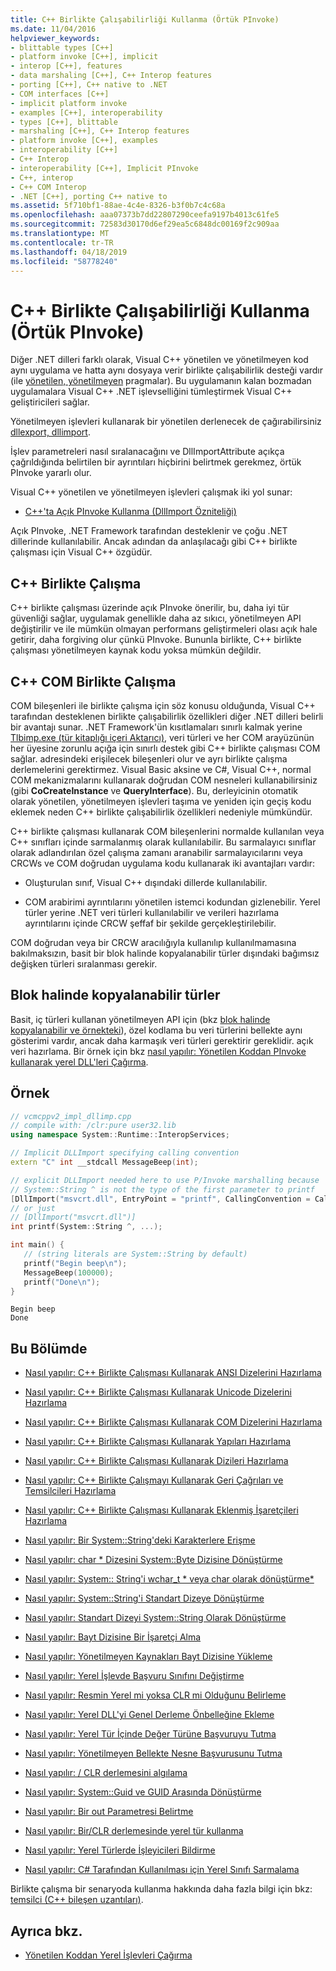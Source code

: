 ```yaml
---
title: C++ Birlikte Çalışabilirliği Kullanma (Örtük PInvoke)
ms.date: 11/04/2016
helpviewer_keywords:
- blittable types [C++]
- platform invoke [C++], implicit
- interop [C++], features
- data marshaling [C++], C++ Interop features
- porting [C++], C++ native to .NET
- COM interfaces [C++]
- implicit platform invoke
- examples [C++], interoperability
- types [C++], blittable
- marshaling [C++], C++ Interop features
- platform invoke [C++], examples
- interoperability [C++]
- C++ Interop
- interoperability [C++], Implicit PInvoke
- C++, interop
- C++ COM Interop
- .NET [C++], porting C++ native to
ms.assetid: 5f710bf1-88ae-4c4e-8326-b3f0b7c4c68a
ms.openlocfilehash: aaa07373b7dd22807290ceefa9197b4013c61fe5
ms.sourcegitcommit: 72583d30170d6ef29ea5c6848dc00169f2c909aa
ms.translationtype: MT
ms.contentlocale: tr-TR
ms.lasthandoff: 04/18/2019
ms.locfileid: "58778240"
---
```

# <a name="using-c-interop-implicit-pinvoke"></a>C++ Birlikte Çalışabilirliği Kullanma (Örtük PInvoke)

Diğer .NET dilleri farklı olarak, Visual C++ yönetilen ve yönetilmeyen kod aynı uygulama ve hatta aynı dosyaya verir birlikte çalışabilirlik desteği vardır (ile [yönetilen, yönetilmeyen](../preprocessor/managed-unmanaged.md) pragmalar). Bu uygulamanın kalan bozmadan uygulamalara Visual C++ .NET işlevselliğini tümleştirmek Visual C++ geliştiricileri sağlar.

Yönetilmeyen işlevleri kullanarak bir yönetilen derlenecek de çağırabilirsiniz [dllexport, dllimport](../cpp/dllexport-dllimport.md).

İşlev parametreleri nasıl sıralanacağını ve DllImportAttribute açıkça çağrıldığında belirtilen bir ayrıntıları hiçbirini belirtmek gerekmez, örtük PInvoke yararlı olur.

Visual C++ yönetilen ve yönetilmeyen işlevleri çalışmak iki yol sunar:

- [C++'ta Açık PInvoke Kullanma (DllImport Özniteliği)](../dotnet/using-explicit-pinvoke-in-cpp-dllimport-attribute.md)

Açık PInvoke, .NET Framework tarafından desteklenir ve çoğu .NET dillerinde kullanılabilir. Ancak adından da anlaşılacağı gibi C++ birlikte çalışması için Visual C++ özgüdür.

## <a name="c-interop"></a>C++ Birlikte Çalışma

C++ birlikte çalışması üzerinde açık PInvoke önerilir, bu, daha iyi tür güvenliği sağlar, uygulamak genellikle daha az sıkıcı, yönetilmeyen API değiştirilir ve ile mümkün olmayan performans geliştirmeleri olası açık hale getirir, daha forgiving olur çünkü PInvoke. Bununla birlikte, C++ birlikte çalışması yönetilmeyen kaynak kodu yoksa mümkün değildir.

## <a name="c-com-interop"></a>C++ COM Birlikte Çalışma

COM bileşenleri ile birlikte çalışma için söz konusu olduğunda, Visual C++ tarafından desteklenen birlikte çalışabilirlik özellikleri diğer .NET dilleri belirli bir avantajı sunar. .NET Framework'ün kısıtlamaları sınırlı kalmak yerine [Tlbimp.exe (tür kitaplığı içeri Aktarıcı)](/dotnet/framework/tools/tlbimp-exe-type-library-importer), veri türleri ve her COM arayüzünün her üyesine zorunlu açığa için sınırlı destek gibi C++ birlikte çalışması COM sağlar. adresindeki erişilecek bileşenleri olur ve ayrı birlikte çalışma derlemelerini gerektirmez. Visual Basic aksine ve C#, Visual C++, normal COM mekanizmalarını kullanarak doğrudan COM nesneleri kullanabilirsiniz (gibi **CoCreateInstance** ve **QueryInterface**). Bu, derleyicinin otomatik olarak yönetilen, yönetilmeyen işlevleri taşıma ve yeniden için geçiş kodu eklemek neden C++ birlikte çalışabilirlik özellikleri nedeniyle mümkündür.

C++ birlikte çalışması kullanarak COM bileşenlerini normalde kullanılan veya C++ sınıfları içinde sarmalanmış olarak kullanılabilir. Bu sarmalayıcı sınıflar olarak adlandırılan özel çalışma zamanı aranabilir sarmalayıcılarını veya CRCWs ve COM doğrudan uygulama kodu kullanarak iki avantajları vardır:

- Oluşturulan sınıf, Visual C++ dışındaki dillerde kullanılabilir.

- COM arabirimi ayrıntılarını yönetilen istemci kodundan gizlenebilir. Yerel türler yerine .NET veri türleri kullanılabilir ve verileri hazırlama ayrıntılarını içinde CRCW şeffaf bir şekilde gerçekleştirilebilir.

COM doğrudan veya bir CRCW aracılığıyla kullanılıp kullanılmamasına bakılmaksızın, basit bir blok halinde kopyalanabilir türler dışındaki bağımsız değişken türleri sıralanması gerekir.

## <a name="blittable-types"></a>Blok halinde kopyalanabilir türler

Basit, iç türleri kullanan yönetilmeyen API için (bkz [blok halinde kopyalanabilir ve örnekteki](/dotnet/framework/interop/blittable-and-non-blittable-types)), özel kodlama bu veri türlerini bellekte aynı gösterimi vardır, ancak daha karmaşık veri türleri gerektirir gereklidir. açık veri hazırlama. Bir örnek için bkz [nasıl yapılır: Yönetilen Koddan PInvoke kullanarak yerel DLL'leri Çağırma](../dotnet/how-to-call-native-dlls-from-managed-code-using-pinvoke.md).

## <a name="example"></a>Örnek

```cpp
// vcmcppv2_impl_dllimp.cpp
// compile with: /clr:pure user32.lib
using namespace System::Runtime::InteropServices;

// Implicit DLLImport specifying calling convention
extern "C" int __stdcall MessageBeep(int);

// explicit DLLImport needed here to use P/Invoke marshalling because
// System::String ^ is not the type of the first parameter to printf
[DllImport("msvcrt.dll", EntryPoint = "printf", CallingConvention = CallingConvention::Cdecl,  CharSet = CharSet::Ansi)]
// or just
// [DllImport("msvcrt.dll")]
int printf(System::String ^, ...);

int main() {
   // (string literals are System::String by default)
   printf("Begin beep\n");
   MessageBeep(100000);
   printf("Done\n");
}
```

```Output
Begin beep
Done
```

## <a name="in-this-section"></a>Bu Bölümde

- [Nasıl yapılır: C++ Birlikte Çalışması Kullanarak ANSI Dizelerini Hazırlama](../dotnet/how-to-marshal-ansi-strings-using-cpp-interop.md)

- [Nasıl yapılır: C++ Birlikte Çalışması Kullanarak Unicode Dizelerini Hazırlama](../dotnet/how-to-marshal-unicode-strings-using-cpp-interop.md)

- [Nasıl yapılır: C++ Birlikte Çalışması Kullanarak COM Dizelerini Hazırlama](../dotnet/how-to-marshal-com-strings-using-cpp-interop.md)

- [Nasıl yapılır: C++ Birlikte Çalışması Kullanarak Yapıları Hazırlama](../dotnet/how-to-marshal-structures-using-cpp-interop.md)

- [Nasıl yapılır: C++ Birlikte Çalışması Kullanarak Dizileri Hazırlama](../dotnet/how-to-marshal-arrays-using-cpp-interop.md)

- [Nasıl yapılır: C++ Birlikte Çalışmayı Kullanarak Geri Çağrıları ve Temsilcileri Hazırlama](../dotnet/how-to-marshal-callbacks-and-delegates-by-using-cpp-interop.md)

- [Nasıl yapılır: C++ Birlikte Çalışması Kullanarak Eklenmiş İşaretçileri Hazırlama](../dotnet/how-to-marshal-embedded-pointers-using-cpp-interop.md)

- [Nasıl yapılır: Bir System::String'deki Karakterlere Erişme](../dotnet/how-to-access-characters-in-a-system-string.md)

- [Nasıl yapılır: char * Dizesini System::Byte Dizisine Dönüştürme](../dotnet/how-to-convert-char-star-string-to-system-byte-array.md)

- [Nasıl yapılır: System:: String'i wchar_t * veya char olarak dönüştürme\*](../dotnet/how-to-convert-system-string-to-wchar-t-star-or-char-star.md)

- [Nasıl yapılır: System::String'i Standart Dizeye Dönüştürme](../dotnet/how-to-convert-system-string-to-standard-string.md)

- [Nasıl yapılır: Standart Dizeyi System::String Olarak Dönüştürme](../dotnet/how-to-convert-standard-string-to-system-string.md)

- [Nasıl yapılır: Bayt Dizisine Bir İşaretçi Alma](../dotnet/how-to-obtain-a-pointer-to-byte-array.md)

- [Nasıl yapılır: Yönetilmeyen Kaynakları Bayt Dizisine Yükleme](../dotnet/how-to-load-unmanaged-resources-into-a-byte-array.md)

- [Nasıl yapılır: Yerel İşlevde Başvuru Sınıfını Değiştirme](../dotnet/how-to-modify-reference-class-in-a-native-function.md)

- [Nasıl yapılır: Resmin Yerel mi yoksa CLR mi Olduğunu Belirleme](../dotnet/how-to-determine-if-an-image-is-native-or-clr.md)

- [Nasıl yapılır: Yerel DLL'yi Genel Derleme Önbelleğine Ekleme](../dotnet/how-to-add-native-dll-to-global-assembly-cache.md)

- [Nasıl yapılır: Yerel Tür İçinde Değer Türüne Başvuruyu Tutma](../dotnet/how-to-hold-reference-to-value-type-in-native-type.md)

- [Nasıl yapılır: Yönetilmeyen Bellekte Nesne Başvurusunu Tutma](../dotnet/how-to-hold-object-reference-in-unmanaged-memory.md)

- [Nasıl yapılır: / CLR derlemesini algılama](../dotnet/how-to-detect-clr-compilation.md)

- [Nasıl yapılır: System::Guid ve GUID Arasında Dönüştürme](../dotnet/how-to-convert-between-system-guid-and-guid.md)

- [Nasıl yapılır: Bir out Parametresi Belirtme](../dotnet/how-to-specify-an-out-parameter.md)

- [Nasıl yapılır: Bir/CLR derlemesinde yerel tür kullanma](../dotnet/how-to-use-a-native-type-in-a-clr-compilation.md)

- [Nasıl yapılır: Yerel Türlerde İşleyicileri Bildirme](../dotnet/how-to-declare-handles-in-native-types.md)

- [Nasıl yapılır: C# Tarafından Kullanılması için Yerel Sınıfı Sarmalama](../dotnet/how-to-wrap-native-class-for-use-by-csharp.md)

Birlikte çalışma bir senaryoda kullanma hakkında daha fazla bilgi için bkz: [temsilci (C++ bileşen uzantıları)](../extensions/delegate-cpp-component-extensions.md).

## <a name="see-also"></a>Ayrıca bkz.

- [Yönetilen Koddan Yerel İşlevleri Çağırma](../dotnet/calling-native-functions-from-managed-code.md)
